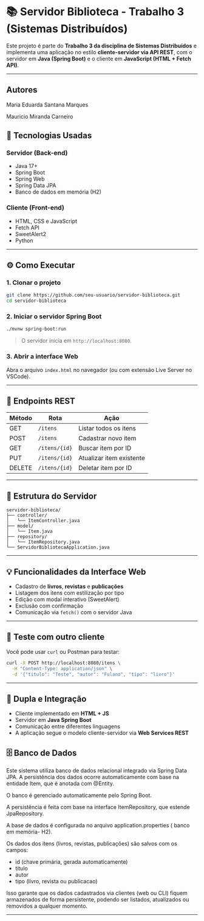 # 📚 Servidor Biblioteca - Trabalho 3 (Sistemas Distribuídos)

Este projeto é parte do **Trabalho 3 da disciplina de Sistemas Distribuídos** e implementa uma aplicação no estilo **cliente-servidor via API REST**, com o servidor em **Java (Spring Boot)** e o cliente em **JavaScript (HTML + Fetch API)**.

---
## Autores
Maria Eduarda Santana Marques

Mauricio Miranda Carneiro

## 🔧 Tecnologias Usadas

### Servidor (Back-end)
- Java 17+
- Spring Boot
- Spring Web
- Spring Data JPA
- Banco de dados em memória (H2)

### Cliente (Front-end)
- HTML, CSS e JavaScript
- Fetch API
- SweetAlert2
- Python
---

## ⚙️ Como Executar

### 1. Clonar o projeto
```bash
git clone https://github.com/seu-usuario/servidor-biblioteca.git
cd servidor-biblioteca
```

### 2. Iniciar o servidor Spring Boot
```bash
./mvnw spring-boot:run
```
> O servidor inicia em `http://localhost:8080`.

### 3. Abrir a interface Web
Abra o arquivo `index.html` no navegador (ou com extensão Live Server no VSCode).

---

## 📌 Endpoints REST

| Método | Rota                | Ação                       |
|--------|---------------------|----------------------------|
| GET    | `/itens`            | Listar todos os itens      |
| POST   | `/itens`            | Cadastrar novo item        |
| GET    | `/itens/{id}`       | Buscar item por ID         |
| PUT    | `/itens/{id}`       | Atualizar item existente   |
| DELETE | `/itens/{id}`       | Deletar item por ID        |

---

## 📁 Estrutura do Servidor

```
servidor-biblioteca/
├── controller/
│   └── ItemController.java
├── model/
│   └── Item.java
├── repository/
│   └── ItemRepository.java
└── ServidorBibliotecaApplication.java
```

---

## 💡 Funcionalidades da Interface Web

- Cadastro de **livros**, **revistas** e **publicações**
- Listagem dos itens com estilização por tipo
- Edição com modal interativo (SweetAlert)
- Exclusão com confirmação
- Comunicação via `fetch()` com o servidor Java

---

## 🧪 Teste com outro cliente

Você pode usar `curl` ou Postman para testar:

```bash
curl -X POST http://localhost:8080/itens \
  -H "Content-Type: application/json" \
  -d '{"titulo": "Teste", "autor": "Fulano", "tipo": "livro"}'
```

---

## 🤝 Dupla e Integração

- Cliente implementado em **HTML + JS**
- Servidor em **Java Spring Boot**
- Comunicação entre diferentes linguagens
- A aplicação segue o modelo cliente-servidor via **Web Services REST**

## 🗄️ Banco de Dados
Este sistema utiliza banco de dados relacional integrado via Spring Data JPA. A persistência dos dados ocorre automaticamente com base na entidade Item, que é anotada com @Entity.

O banco é gerenciado automaticamente pelo Spring Boot.

A persistência é feita com base na interface ItemRepository, que estende JpaRepository.

A base de dados é configurada no arquivo application.properties ( banco em memória- H2).

Os dados dos itens (livros, revistas, publicações) são salvos com os campos:
- id (chave primária, gerada automaticamente)
- titulo
- autor
- tipo (livro, revista ou publicacao)

Isso garante que os dados cadastrados via clientes (web ou CLI) fiquem armazenados de forma persistente, podendo ser listados, atualizados ou removidos a qualquer momento.


---
